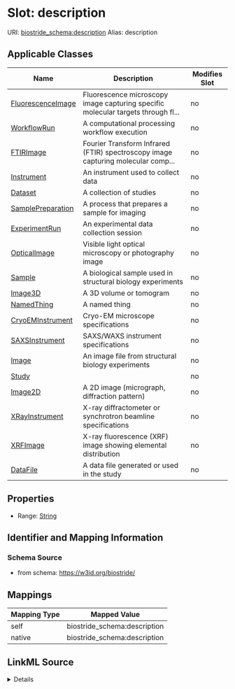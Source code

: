 

# Slot: description 



URI: [biostride_schema:description](https://w3id.org/biostride/schema/description)
Alias: description

<!-- no inheritance hierarchy -->





## Applicable Classes

| Name | Description | Modifies Slot |
| --- | --- | --- |
| [FluorescenceImage](FluorescenceImage.md) | Fluorescence microscopy image capturing specific molecular targets through fl... |  no  |
| [WorkflowRun](WorkflowRun.md) | A computational processing workflow execution |  no  |
| [FTIRImage](FTIRImage.md) | Fourier Transform Infrared (FTIR) spectroscopy image capturing molecular comp... |  no  |
| [Instrument](Instrument.md) | An instrument used to collect data |  no  |
| [Dataset](Dataset.md) | A collection of studies |  no  |
| [SamplePreparation](SamplePreparation.md) | A process that prepares a sample for imaging |  no  |
| [ExperimentRun](ExperimentRun.md) | An experimental data collection session |  no  |
| [OpticalImage](OpticalImage.md) | Visible light optical microscopy or photography image |  no  |
| [Sample](Sample.md) | A biological sample used in structural biology experiments |  no  |
| [Image3D](Image3D.md) | A 3D volume or tomogram |  no  |
| [NamedThing](NamedThing.md) | A named thing |  no  |
| [CryoEMInstrument](CryoEMInstrument.md) | Cryo-EM microscope specifications |  no  |
| [SAXSInstrument](SAXSInstrument.md) | SAXS/WAXS instrument specifications |  no  |
| [Image](Image.md) | An image file from structural biology experiments |  no  |
| [Study](Study.md) |  |  no  |
| [Image2D](Image2D.md) | A 2D image (micrograph, diffraction pattern) |  no  |
| [XRayInstrument](XRayInstrument.md) | X-ray diffractometer or synchrotron beamline specifications |  no  |
| [XRFImage](XRFImage.md) | X-ray fluorescence (XRF) image showing elemental distribution |  no  |
| [DataFile](DataFile.md) | A data file generated or used in the study |  no  |






## Properties

* Range: [String](String.md)




## Identifier and Mapping Information






### Schema Source


* from schema: https://w3id.org/biostride/




## Mappings

| Mapping Type | Mapped Value |
| ---  | ---  |
| self | biostride_schema:description |
| native | biostride_schema:description |




## LinkML Source

<details>
```yaml
name: description
from_schema: https://w3id.org/biostride/
rank: 1000
alias: description
owner: NamedThing
domain_of:
- NamedThing
range: string

```
</details>